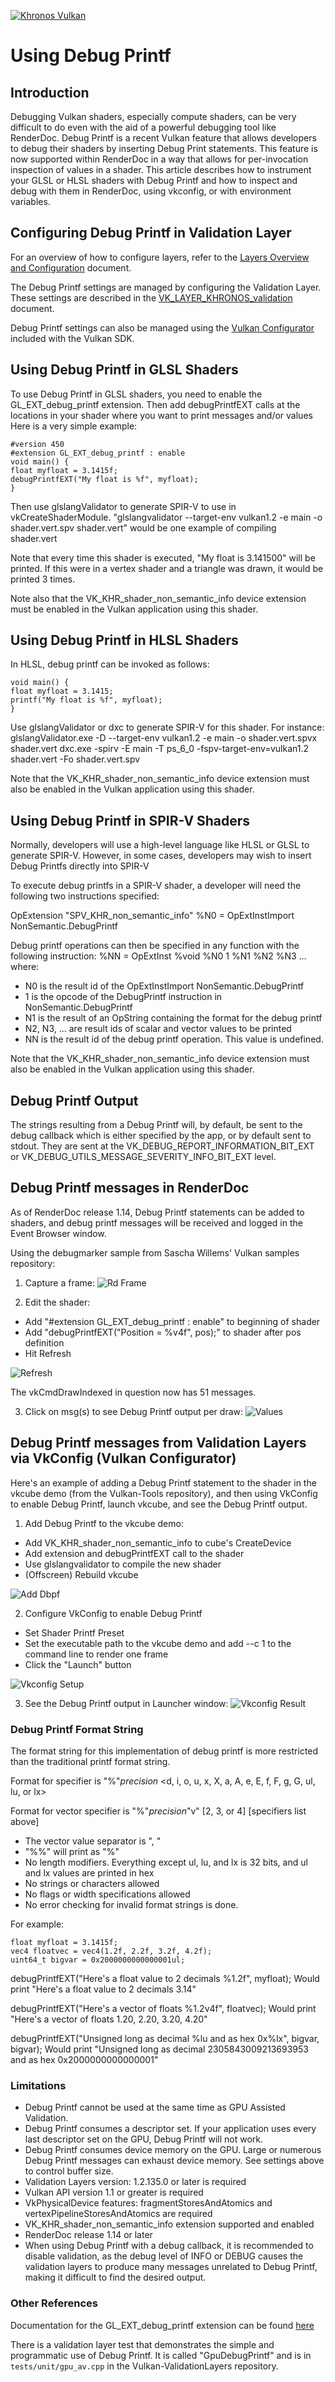 <!-- markdownlint-disable MD041 -->
<!-- Copyright 2020-2023 LunarG, Inc. -->
<!-- Copyright 2020-2023 Valve Corporation -->
[![Khronos Vulkan][1]][2]

[1]: https://vulkan.lunarg.com/img/Vulkan_100px_Dec16.png "https://www.khronos.org/vulkan/"
[2]: https://www.khronos.org/vulkan/

# Using Debug Printf

## Introduction
Debugging Vulkan shaders, especially compute shaders, can be very difficult to do even with the aid
of a powerful debugging tool like RenderDoc. Debug Printf is a recent Vulkan feature that allows
developers to debug their shaders by inserting Debug Print statements. This feature is now
supported within RenderDoc in a way that allows for per-invocation inspection of values in a shader.
This article describes how to instrument your GLSL or HLSL shaders with Debug Printf and how to
inspect and debug with them in RenderDoc, using vkconfig, or with environment variables.

## Configuring Debug Printf in Validation Layer

For an overview of how to configure layers, refer to the [Layers Overview and Configuration](https://vulkan.lunarg.com/doc/sdk/latest/windows/layer_configuration.html) document.

The Debug Printf settings are managed by configuring the Validation Layer. These settings are described in the
[VK_LAYER_KHRONOS_validation](https://vulkan.lunarg.com/doc/sdk/latest/windows/khronos_validation_layer.html#user-content-layer-details) document.

Debug Printf settings can also be managed using the [Vulkan Configurator](https://vulkan.lunarg.com/doc/sdk/latest/windows/vkconfig.html) included with the Vulkan SDK.

## Using Debug Printf in GLSL Shaders

To use Debug Printf in GLSL shaders, you need to enable the GL_EXT_debug_printf extension.
Then add debugPrintfEXT calls at the locations in your shader where you want to print
messages and/or values
Here is a very simple example:
```
#version 450
#extension GL_EXT_debug_printf : enable
void main() {
float myfloat = 3.1415f;
debugPrintfEXT("My float is %f", myfloat);
}
```
Then use glslangValidator to generate SPIR-V to use in vkCreateShaderModule.
"glslangvalidator --target-env vulkan1.2 -e main -o shader.vert.spv shader.vert" would be one
example of compiling shader.vert

Note that every time this shader is executed, "My float is 3.141500" will be printed. If this were
in a vertex shader and a triangle was drawn, it would be printed 3 times.

Note also that the VK_KHR_shader_non_semantic_info device extension must be enabled in
the Vulkan application using this shader.

## Using Debug Printf in HLSL Shaders

In HLSL, debug printf can be invoked as follows:
```
void main() {
float myfloat = 3.1415;
printf("My float is %f", myfloat);
}
```
Use glslangValidator or dxc to generate SPIR-V for this shader.
For instance:
glslangValidator.exe -D --target-env vulkan1.2 -e main -o shader.vert.spvx shader.vert
dxc.exe -spirv -E main -T ps_6_0 -fspv-target-env=vulkan1.2 shader.vert -Fo shader.vert.spv

Note that the VK_KHR_shader_non_semantic_info device extension must also be enabled in
the Vulkan application using this shader.

## Using Debug Printf in SPIR-V Shaders

Normally, developers will use a high-level language like HLSL or GLSL to generate SPIR-V.
However, in some cases, developers may wish to insert Debug Printfs directly into SPIR-V

To execute debug printfs in a SPIR-V shader, a developer will need the following two
instructions specified:

OpExtension "SPV_KHR_non_semantic_info"
%N0 = OpExtInstImport NonSemantic.DebugPrintf

Debug printf operations can then be specified in any function with the following instruction:
%NN = OpExtInst %void %N0 1 %N1 %N2 %N3 ...
where:
* N0 is the result id of the OpExtInstImport NonSemantic.DebugPrintf
* 1 is the opcode of the DebugPrintf instruction in NonSemantic.DebugPrintf
* N1 is the result of an OpString containing the format for the debug printf
* N2, N3, ... are result ids of scalar and vector values to be printed
* NN is the result id of the debug printf operation. This value is undefined.

Note that the VK_KHR_shader_non_semantic_info device extension must also be enabled in
the Vulkan application using this shader.

## Debug Printf Output
The strings resulting from a Debug Printf will, by default, be sent to the debug callback
which is either specified by the app, or by default sent to stdout.
They are sent at the VK_DEBUG_REPORT_INFORMATION_BIT_EXT or VK_DEBUG_UTILS_MESSAGE_SEVERITY_INFO_BIT_EXT
level.

## Debug Printf messages in RenderDoc

As of RenderDoc release 1.14, Debug Printf statements can be added to shaders, and debug
printf messages will be received and logged in the Event Browser window.

Using the debugmarker sample from Sascha Willems' Vulkan samples repository:

1. Capture a frame:
![Rd Frame](images/rd_frame.png)

2. Edit the shader:
- Add "#extension GL_EXT_debug_printf : enable" to beginning of shader
- Add "debugPrintfEXT("Position = %v4f", pos);" to shader after pos definition
- Hit Refresh

![Refresh](images/refresh.png)

The vkCmdDrawIndexed in question now has 51 messages.

3. Click on msg(s) to see Debug Printf output per draw:
![Values](images/values.png)

## Debug Printf messages from Validation Layers via VkConfig (Vulkan Configurator)

Here's an example of adding a Debug Printf statement to the shader in the vkcube demo (from
the Vulkan-Tools repository), and then using VkConfig to enable Debug Printf, launch vkcube,
and see the Debug Printf output.
1. Add Debug Printf to the vkcube demo:
 - Add VK_KHR_shader_non_semantic_info to cube's CreateDevice
 - Add extension and debugPrintfEXT call to the shader
 - Use glslangvalidator to compile the new shader
 - (Offscreen) Rebuild vkcube

![Add Dbpf](images/add_dbpf.png)

2. Configure VkConfig to enable Debug Printf
 - Set Shader Printf Preset
 - Set the executable path to the vkcube demo and add --c 1 to the command line to render one frame
 - Click the "Launch" button

![Vkconfig Setup](images/vkconfig_setup.png)

3. See the Debug Printf output in Launcher window:
![Vkconfig Result](images/vkconfig_result.png)

### Debug Printf Format String

The format string for this implementation of debug printf is more restricted than the traditional printf format string.

Format for specifier is "%"*precision* <d, i, o, u, x, X, a, A, e, E, f, F, g, G, ul, lu, or lx>

Format for vector specifier is "%"*precision*"v" [2, 3, or 4] [specifiers list above]

- The vector value separator is ", "
- "%%" will print as "%"
- No length modifiers.  Everything except ul, lu, and lx is 32 bits, and ul and lx values are printed in hex
- No strings or characters allowed
- No flags or width specifications allowed
- No error checking for invalid format strings is done.

For example:
```
float myfloat = 3.1415f;
vec4 floatvec = vec4(1.2f, 2.2f, 3.2f, 4.2f);
uint64_t bigvar = 0x2000000000000001ul;
```
debugPrintfEXT("Here's a float value to 2 decimals %1.2f", myfloat);
Would print "Here's a float value to 2 decimals 3.14"

debugPrintfEXT("Here's a vector of floats %1.2v4f", floatvec);
Would print "Here's a vector of floats 1.20, 2.20, 3.20, 4.20"

debugPrintfEXT("Unsigned long as decimal %lu and as hex 0x%lx", bigvar, bigvar);
Would print "Unsigned long as decimal 2305843009213693953 and as hex 0x2000000000000001"

### Limitations
* Debug Printf cannot be used at the same time as GPU Assisted Validation.
* Debug Printf consumes a descriptor set. If your application uses every last
descriptor set on the GPU, Debug Printf will not work.
* Debug Printf consumes device memory on the GPU. Large or numerous Debug Printf
messages can exhaust device memory. See settings above to control
buffer size.
* Validation Layers version: 1.2.135.0 or later is required
* Vulkan API version 1.1 or greater is required
* VkPhysicalDevice features: fragmentStoresAndAtomics and vertexPipelineStoresAndAtomics
are required
* VK_KHR_shader_non_semantic_info extension supported and enabled
* RenderDoc release 1.14 or later
* When using Debug Printf with a debug callback, it is recommended to disable validation,
as the debug level of INFO or DEBUG causes the validation layers to produce many messages
unrelated to Debug Printf, making it difficult to find the desired output.

### Other References
Documentation for the GL_EXT_debug_printf extension can be found
[here](https://github.com/KhronosGroup/GLSL/blob/main/extensions/ext/GLSL_EXT_debug_printf.txt)

There is a validation layer test that demonstrates the simple and programmatic use of Debug
Printf. It is called "GpuDebugPrintf" and is in `tests/unit/gpu_av.cpp` in the
Vulkan-ValidationLayers repository.

